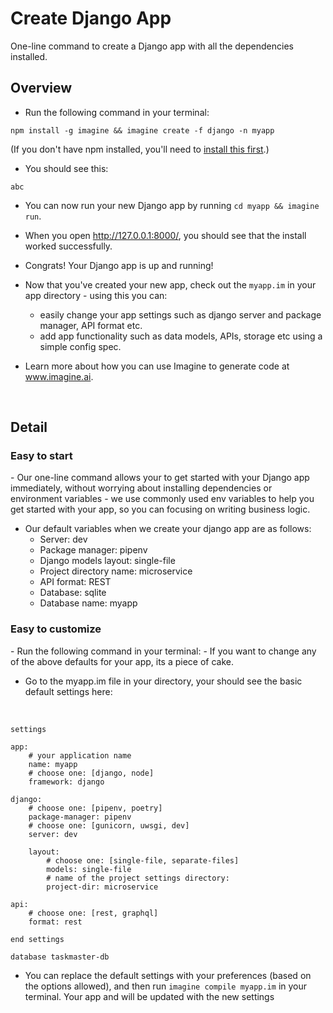 <h1> Create Django App </h1>

One-line command to create a Django app with all the dependencies installed. 

<h2> Overview </h2>

- Run the following command in your terminal:
```
npm install -g imagine && imagine create -f django -n myapp 
```
(If you don't have npm installed, you'll need to [install this first](https://docs.npmjs.com/cli/v7/commands/npm-install).)

- You should see this:

```
abc
```


- You can now run your new Django app by running `cd myapp && imagine run`. 
- When you open http://127.0.0.1:8000/, you should see that the install worked successfully.

- Congrats! Your Django app is up and running!

- Now that you've created your new app, check out the `myapp.im` in your app directory - using this you can: 
  - easily change your app settings such as django server and package manager, API format etc.
  - add app functionality such as data models, APIs, storage etc using a simple config spec. 

- Learn more about how you can use Imagine to generate code at www.imagine.ai.

</br>
<h2> Detail </h2>

<h3> Easy to start </h3>
- Our one-line command allows your to get started with your Django app immediately, without worrying about installing dependencies or environment variables - we use commonly used env variables to help you get started with your app, so you can focusing on writing business logic.

- Our default variables when we create your django app are as follows: 
  - Server:                 dev
  - Package manager:        pipenv
  - Django models layout:   single-file
  - Project directory name: microservice
  - API format:             REST
  - Database:               sqlite
  - Database name:          myapp
       

<h3> Easy to customize </h3>
- Run the following command in your terminal:
- If you want to change any of the above defaults for your app, its a piece of cake.

- Go to the myapp.im file in your directory, your should see the basic default settings here:

</br>

```
settings

app:
    # your application name
    name: myapp
    # choose one: [django, node]
    framework: django

django:
    # choose one: [pipenv, poetry]
    package-manager: pipenv
    # choose one: [gunicorn, uwsgi, dev]
    server: dev

    layout:
        # choose one: [single-file, separate-files]
        models: single-file
        # name of the project settings directory:
        project-dir: microservice

api:
    # choose one: [rest, graphql]
    format: rest

end settings

database taskmaster-db 
```
  
- You can replace the default settings with your preferences (based on the options allowed), and then run `imagine compile myapp.im` in your terminal. Your app and will be updated with the new settings

